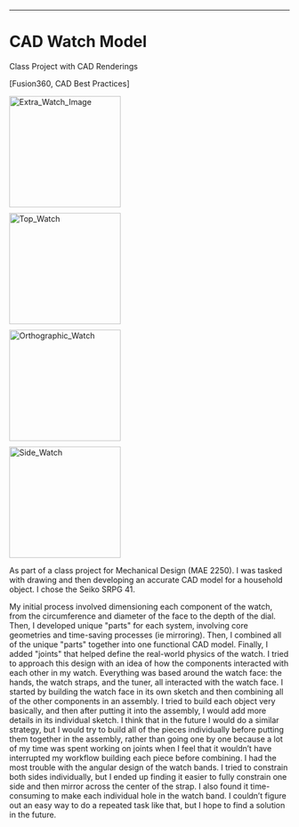 ---
# CAD Watch Model

Class Project with CAD Renderings

 [Fusion360, CAD Best Practices]
 
 <img src="https://github.com/user-attachments/assets/1d375558-09f3-43fa-8c63-2fd5b073dfc4" alt="Extra_Watch_Image" width="200" style="display:block; margin-bottom: 10px;"/>

<img src="https://github.com/user-attachments/assets/560c09b4-eff2-48dc-a0bb-263f2b5f1cee" alt="Top_Watch" width="200" style="display:block; margin-bottom: 10px;"/>

<img src="https://github.com/user-attachments/assets/eb3db8cd-1573-4302-97ff-f6ffc660c737" alt="Orthographic_Watch" width="200" style="display:block; margin-bottom: 10px;"/>

<img src="https://github.com/user-attachments/assets/f0e421e1-4021-466b-924b-83dc8f646903" alt="Side_Watch" width="200" style="display:block; margin-bottom: 10px;"/>






As part of a class project for Mechanical Design (MAE 2250). I was tasked with drawing and then developing an accurate CAD model for a household object. I chose the Seiko SRPG 41. 


My initial process involved dimensioning each component of the watch, from the circumference and diameter of the face to the depth of the dial. Then, I developed unique "parts" for each system, involving core geometries and time-saving processes (ie mirroring). Then, I combined all of the unique "parts" together into one functional CAD model. Finally, I added "joints" that helped define the real-world physics of the watch. I tried to approach this design with an idea of how the components interacted with each 
other in my watch. Everything was based around the watch face: the hands, the watch straps, and the tuner, all interacted with the watch face. I started by building the watch face in its own sketch and then combining all of the other components in an assembly. I tried to build each object very basically, and then after putting it into the assembly, I would add more details in its individual sketch. I think that in the future I would do a similar strategy, but I would try to build all of the pieces individually before putting them together in the assembly, rather than going one by one because a lot of my time was spent working on joints when I feel that it wouldn’t have interrupted my workflow building each piece before combining. I had the most trouble with the angular design of the watch bands. I tried to constrain both sides individually, but I ended up finding it easier to fully constrain one side and then mirror across the center of the strap. I also found it time-consuming to make each individual hole in the watch band. I couldn’t figure out an easy way to do a repeated task like that, but I hope to find a solution in the future.  



